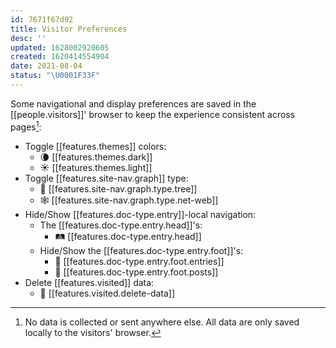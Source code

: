 ```yaml
---
id: 7671f67d92
title: Visitor Preferences
desc: ''
updated: 1628002920605
created: 1620414554904
date: 2021-08-04
status: "\U0001F33F"
---
```


Some navigational and display preferences are saved in the [[people.visitors]]' browser to keep the experience consistent across pages[^no-worries]:

- Toggle [[features.themes]] colors: 
  - 🌘 [[features.themes.dark]]
  - ☀️ [[features.themes.light]]
- Toggle [[features.site-nav.graph]] type:
  - 🌳 [[features.site-nav.graph.type.tree]]
  - 🕸 [[features.site-nav.graph.type.net-web]]
- Hide/Show [[features.doc-type.entry]]-local navigation:
  - The [[features.doc-type.entry.head]]'s:
    - 🛤 [[features.doc-type.entry.head]]
  - Hide/Show the [[features.doc-type.entry.foot]]'s: 
    - 🚏 [[features.doc-type.entry.foot.entries]]
    - 🧺 [[features.doc-type.entry.foot.posts]]
- Delete [[features.visited]] data:
  - 🧹 [[features.visited.delete-data]]

[^no-worries]: No data is collected or sent anywhere else. All data are only saved locally to the visitors' browser.
